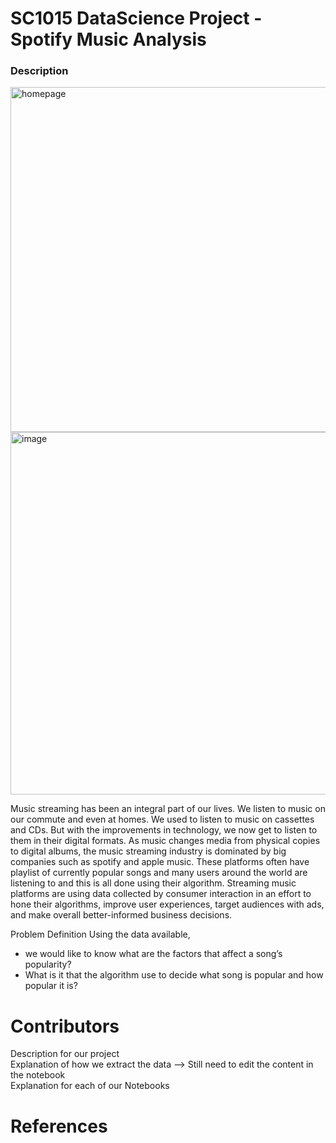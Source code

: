 # SC1015 DataScience Project - Spotify Music Analysis

### Description  
<img width="552" alt="homepage" src="https://user-images.githubusercontent.com/90097030/164613791-a747473f-56da-4a6d-a34c-6133ead80536.png">  
<img width="580" alt="image" src="https://user-images.githubusercontent.com/90097030/164615136-60684cdc-bec6-428e-bd1c-d0afde7ac777.png">

Music streaming has been an integral part of our lives. We listen to music on our commute and even at homes. We used to listen to music on cassettes and CDs. But with the improvements in technology, we now get to listen to them in their digital formats. As music changes media from physical copies to digital albums, the music streaming industry is dominated by big companies such as spotify and apple music. These platforms often have playlist of currently popular songs and many users around the world are listening to and this is all done using their algorithm. Streaming music platforms are using data collected by consumer interaction in an effort to hone their algorithms, improve user experiences, target audiences with ads, and make overall better-informed business decisions. 

Problem Definition
Using the data available,
- we would like to know what are the factors that affect a song’s popularity? 
- What is it that the algorithm use to decide what song is popular and how popular it is? 



# Contributors  
Description for our project  
Explanation of how we extract the data  --> Still need to edit the content in the notebook  
Explanation for each of our Notebooks  
# References

